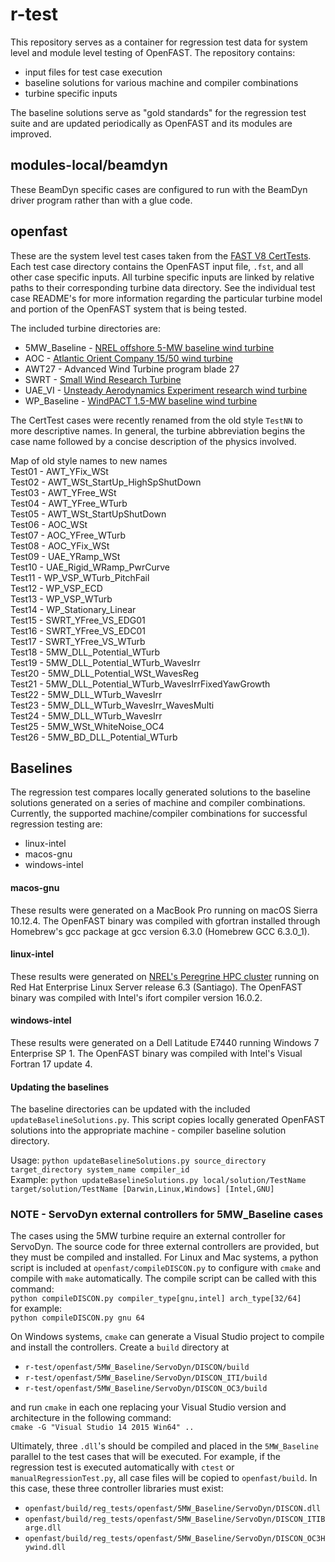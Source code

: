 # r-test

This repository serves as a container for regression test data for system level and module level testing of OpenFAST. The repository contains:
- input files for test case execution
- baseline solutions for various machine and compiler combinations
- turbine specific inputs

The baseline solutions serve as "gold standards" for the regression test suite and are updated periodically as OpenFAST and its modules are improved.

## modules-local/beamdyn
These BeamDyn specific cases are configured to run with the BeamDyn driver program rather than with a glue code.

## openfast
These are the system level test cases taken from the [FAST V8 CertTests](https://github.com/NWTC/FAST/tree/master/CertTest).
Each test case directory contains the OpenFAST input file, `.fst`, and all other case specific inputs. All turbine specific inputs are linked by relative paths to their corresponding turbine data directory. See the individual test case README's for more information regarding the particular turbine model and portion of the OpenFAST system that is being tested.

The included turbine directories are:
- 5MW_Baseline - [NREL offshore 5-MW baseline wind turbine](http://www.nrel.gov/docs/fy09osti/38060.pdf)
- AOC - [Atlantic Orient Company 15/50 wind turbine](http://www.nrel.gov/docs/legosti/old/4740.pdf)
- AWT27 - Advanced Wind Turbine program blade 27
- SWRT - [Small Wind Research Turbine](http://www.nrel.gov/docs/fy06osti/38550.pdf)
- UAE_VI - [Unsteady Aerodynamics Experiment research wind turbine](http://www.nrel.gov/docs/fy04osti/34755.pdf)
- WP_Baseline - [WindPACT 1.5-MW baseline wind turbine](http://www.nrel.gov/docs/fy06osti/32495.pdf)

The CertTest cases were recently renamed from the old style `TestNN` to more descriptive names. In general, the turbine abbreviation begins the case name followed by a concise description of the physics involved.

Map of old style names to new names  
Test01 - AWT_YFix_WSt  
Test02 - AWT_WSt_StartUp_HighSpShutDown  
Test03 - AWT_YFree_WSt  
Test04 - AWT_YFree_WTurb  
Test05 - AWT_WSt_StartUpShutDown  
Test06 - AOC_WSt  
Test07 - AOC_YFree_WTurb  
Test08 - AOC_YFix_WSt  
Test09 - UAE_YRamp_WSt  
Test10 - UAE_Rigid_WRamp_PwrCurve  
Test11 - WP_VSP_WTurb_PitchFail  
Test12 - WP_VSP_ECD  
Test13 - WP_VSP_WTurb  
Test14 - WP_Stationary_Linear  
Test15 - SWRT_YFree_VS_EDG01  
Test16 - SWRT_YFree_VS_EDC01  
Test17 - SWRT_YFree_VS_WTurb  
Test18 - 5MW_DLL_Potential_WTurb  
Test19 - 5MW_DLL_Potential_WTurb_WavesIrr  
Test20 - 5MW_DLL_Potential_WSt_WavesReg  
Test21 - 5MW_DLL_Potential_WTurb_WavesIrrFixedYawGrowth  
Test22 - 5MW_DLL_WTurb_WavesIrr  
Test23 - 5MW_DLL_WTurb_WavesIrr_WavesMulti  
Test24 - 5MW_DLL_WTurb_WavesIrr  
Test25 - 5MW_WSt_WhiteNoise_OC4  
Test26 - 5MW_BD_DLL_Potential_WTurb  

## Baselines
The regression test compares locally generated solutions to the baseline solutions generated on a series of machine and compiler combinations. Currently, the supported machine/compiler combinations for successful regression testing are:
- linux-intel
- macos-gnu
- windows-intel

#### macos-gnu
These results were generated on a MacBook Pro running on macOS Sierra 10.12.4. The OpenFAST binary was compiled with gfortran installed through Homebrew's gcc package at gcc version 6.3.0 (Homebrew GCC 6.3.0_1).

#### linux-intel
These results were generated on [NREL's Peregrine HPC cluster](https://hpc.nrel.gov/users/systems/peregrine) running on Red Hat Enterprise Linux Server release 6.3 (Santiago). The OpenFAST binary was compiled with Intel's ifort compiler version 16.0.2.

#### windows-intel
These results were generated on a Dell Latitude E7440 running Windows 7 Enterprise SP 1. The OpenFAST binary was compiled with Intel's Visual Fortran 17 update 4.

#### Updating the baselines
The baseline directories can be updated with the included `updateBaselineSolutions.py`. This script copies locally generated OpenFAST solutions into the appropriate machine - compiler baseline solution directory.

Usage: `python updateBaselineSolutions.py source_directory target_directory system_name compiler_id`  
Example: `python updateBaselineSolutions.py local/solution/TestName target/solution/TestName [Darwin,Linux,Windows] [Intel,GNU]`

### NOTE - ServoDyn external controllers for 5MW_Baseline cases
The cases using the 5MW turbine require an external controller for ServoDyn. The source code for three external controllers are provided, but they must be compiled and installed. For Linux and Mac systems, a python script is included at `openfast/compileDISCON.py` to configure with `cmake` and compile with `make` automatically. The compile script can be called with this command:  
`python compileDISCON.py compiler_type[gnu,intel] arch_type[32/64]`  
for example:  
`python compileDISCON.py gnu 64`

On Windows systems, `cmake` can generate a Visual Studio project to compile and install the controllers. Create a `build` directory at
- `r-test/openfast/5MW_Baseline/ServoDyn/DISCON/build`
- `r-test/openfast/5MW_Baseline/ServoDyn/DISCON_ITI/build`
- `r-test/openfast/5MW_Baseline/ServoDyn/DISCON_OC3/build`

and run `cmake` in each one replacing your Visual Studio version and architecture in the following command:  
`cmake -G "Visual Studio 14 2015 Win64" ..`

Ultimately, three `.dll`'s should be compiled and placed in the `5MW_Baseline` parallel to the test cases that will be executed. For example, if the regression test is executed automatically with `ctest` or `manualRegressionTest.py`, all case files will be copied to `openfast/build`. In this case, these three controller libraries must exist:
- `openfast/build/reg_tests/openfast/5MW_Baseline/ServoDyn/DISCON.dll`
- `openfast/build/reg_tests/openfast/5MW_Baseline/ServoDyn/DISCON_ITIBarge.dll`
- `openfast/build/reg_tests/openfast/5MW_Baseline/ServoDyn/DISCON_OC3Hywind.dll`
